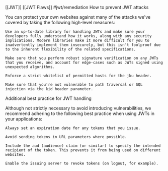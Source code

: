 [[JWT]] [[JWT Flaws]]
#jwt/remediation
How to prevent JWT attacks

You can protect your own websites against many of the attacks we've covered by taking the following high-level measures:

    Use an up-to-date library for handling JWTs and make sure your developers fully understand how it works, along with any security implications. Modern libraries make it more difficult for you to inadvertently implement them insecurely, but this isn't foolproof due to the inherent flexibility of the related specifications.

    Make sure that you perform robust signature verification on any JWTs that you receive, and account for edge-cases such as JWTs signed using unexpected algorithms.

    Enforce a strict whitelist of permitted hosts for the jku header.

    Make sure that you're not vulnerable to path traversal or SQL injection via the kid header parameter.

Additional best practice for JWT handling

Although not strictly necessary to avoid introducing vulnerabilities, we recommend adhering to the following best practice when using JWTs in your applications:

    Always set an expiration date for any tokens that you issue.

    Avoid sending tokens in URL parameters where possible.

    Include the aud (audience) claim (or similar) to specify the intended recipient of the token. This prevents it from being used on different websites.

    Enable the issuing server to revoke tokens (on logout, for example).
